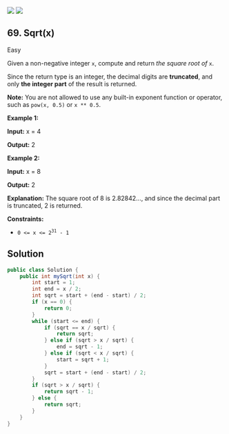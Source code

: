[![](https://img.shields.io/github/stars/javadev/LeetCode-in-Java?label=Stars&style=flat-square)](https://github.com/javadev/LeetCode-in-Java)
[![](https://img.shields.io/github/forks/javadev/LeetCode-in-Java?label=Fork%20me%20on%20GitHub%20&style=flat-square)](https://github.com/javadev/LeetCode-in-Java/fork)

## 69\. Sqrt(x)

Easy

Given a non-negative integer `x`, compute and return _the square root of_ `x`.

Since the return type is an integer, the decimal digits are **truncated**, and only **the integer part** of the result is returned.

**Note:** You are not allowed to use any built-in exponent function or operator, such as `pow(x, 0.5)` or `x ** 0.5`.

**Example 1:**

**Input:** x = 4

**Output:** 2 

**Example 2:**

**Input:** x = 8

**Output:** 2

**Explanation:** The square root of 8 is 2.82842..., and since the decimal part is truncated, 2 is returned.

**Constraints:**

*   <code>0 <= x <= 2<sup>31</sup> - 1</code>

## Solution

```java
public class Solution {
    public int mySqrt(int x) {
        int start = 1;
        int end = x / 2;
        int sqrt = start + (end - start) / 2;
        if (x == 0) {
            return 0;
        }
        while (start <= end) {
            if (sqrt == x / sqrt) {
                return sqrt;
            } else if (sqrt > x / sqrt) {
                end = sqrt - 1;
            } else if (sqrt < x / sqrt) {
                start = sqrt + 1;
            }
            sqrt = start + (end - start) / 2;
        }
        if (sqrt > x / sqrt) {
            return sqrt - 1;
        } else {
            return sqrt;
        }
    }
}
```